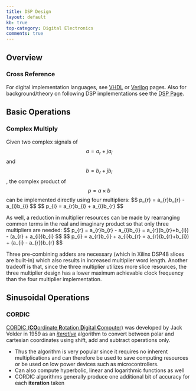 ```yaml
---
title: DSP Design
layout: default
kb: true
top-category: Digital Electronics
comments: true
---
```


## Overview

### Cross Reference

For digital implementation languages, see [VHDL](vhdl.html) or [Verilog](verilog.html) pages. Also for background/theory on following DSP implementations see the [DSP Page](/kb/signals-systems-comms/digital_signal_processing.html).

## Basic Operations

### Complex Multiply

Given two complex signals of $$ a = a_{r} + ja_{i} $$ and $$ b = b_{r} + jb_{i} $$, the complex product of $$ p = a \times b $$ can be implemented directly using four multipliers:
\$\$ p_{r} = a_{r}b_{r} - a_{i}b_{i} \$\$
\$\$ p_{i} = a_{r}b_{i} + a_{i}b_{r} \$\$

As well, a reduction in multiplier resources can be made by rearranging common terms in the real and imaginary product so that only three multipliers are needed:
\$\$ p_{r} = a_{r}b_{r} - a_{i}b_{i} = a_{r}(b_{r}+b_{i}) - (a_{r} + a_{i})b_{i} \$\$
\$\$ p_{i} = a_{r}b_{i} + a_{i}b_{r} = a_{r}(b_{r}+b_{i}) + (a_{i} - a_{r})b_{r} \$\$

Three pre-combining adders are necessary (which in Xilinx DSP48 slices are built-in) which also results in increased multiplier word length. Another tradeoff is that, since the three multiplier utilizes more slice resources, the three multiplier design has a lower maximum achievable clock frequency than the four multiplier implementation.


## Sinusoidal Operations

### CORDIC

[CORDIC (**CO**ordinate **R**otation **D**igital **C**omputer)](https://en.wikipedia.org/wiki/CORDIC) was developed by Jack Volder in 1959 as an _<ins>iterative</ins>_ algorithm to convert between polar and cartesian coordinates using shift, add and subtract operations only.
* Thus the algorithm is very popular since it requires no inherent multiplications and can therefore be used to save computing resources or be used on low power devices such as microcontrollers.
* Can also compute hyperbolic, linear and logarithmic functions as well
* CORDIC algorithms generally produce one additional bit of accuracy for each **iteration** taken
